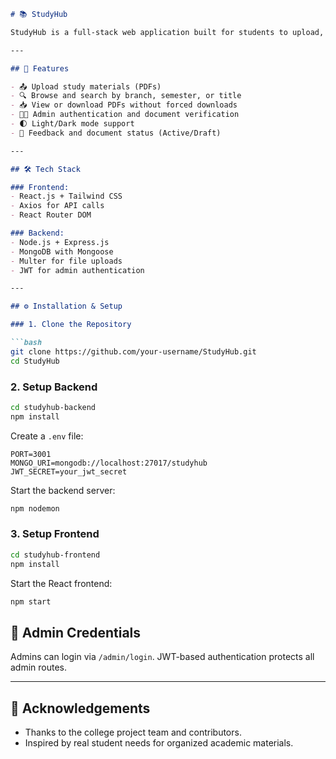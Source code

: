 
````markdown
# 📚 StudyHub

StudyHub is a full-stack web application built for students to upload, browse, and download academic study materials like notes, PDFs, forms, and templates. Admins can manage content through a protected dashboard, while users can access verified documents by branch and semester.

---

## 🚀 Features

- 📤 Upload study materials (PDFs)
- 🔍 Browse and search by branch, semester, or title
- 📥 View or download PDFs without forced downloads
- 👨‍🏫 Admin authentication and document verification
- 🌓 Light/Dark mode support
- 💬 Feedback and document status (Active/Draft)

---

## 🛠 Tech Stack

### Frontend:
- React.js + Tailwind CSS
- Axios for API calls
- React Router DOM

### Backend:
- Node.js + Express.js
- MongoDB with Mongoose
- Multer for file uploads
- JWT for admin authentication

---

## ⚙️ Installation & Setup

### 1. Clone the Repository

```bash
git clone https://github.com/your-username/StudyHub.git
cd StudyHub
````

### 2. Setup Backend

```bash
cd studyhub-backend
npm install
```

Create a `.env` file:

```env
PORT=3001
MONGO_URI=mongodb://localhost:27017/studyhub
JWT_SECRET=your_jwt_secret
```

Start the backend server:

```bash
npm nodemon
```

### 3. Setup Frontend

```bash
cd studyhub-frontend
npm install
```

Start the React frontend:

```bash
npm start
```


## 🔐 Admin Credentials

Admins can login via `/admin/login`. JWT-based authentication protects all admin routes.

---

## 🙌 Acknowledgements

* Thanks to the college project team and contributors.
* Inspired by real student needs for organized academic materials.

